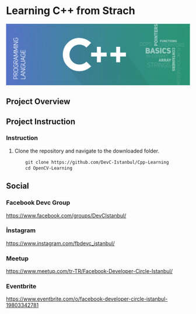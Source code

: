 # Learning C++ from Strach

[//]: # (Image Reference)

[img]: ./assets/c++.png "SLAM"

![SLAM][img]

## Project Overview


## Project Instruction

### Instruction

1. Clone the repository and navigate to the downloaded folder.

	```
		git clone https://github.com/DevC-Istanbul/Cpp-Learning
		cd OpenCV-Learning
	```
	
## Social 

### Facebook Devc Group

https://www.facebook.com/groups/DevCIstanbul/

### İnstagram 

https://www.instagram.com/fbdevc_istanbul/

### Meetup

https://www.meetup.com/tr-TR/Facebook-Developer-Circle-Istanbul/

### Eventbrite

https://www.eventbrite.com/o/facebook-developer-circle-istanbul-19803342781
